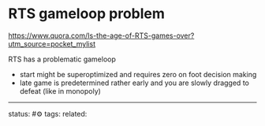 # RTS gameloop problem
https://www.quora.com/Is-the-age-of-RTS-games-over?utm_source=pocket_mylist

RTS has a problematic gameloop
 - start might be superoptimized and requires zero on foot decision making
 - late game is predetermined rather early and you are slowly dragged to defeat (like in monopoly)



---
status: #⚙️ 
tags: 
related: 